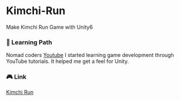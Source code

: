 # Kimchi-Run
Make Kimchi Run Game with Unity6


### :book: Learning Path
Nomad coders [Youtube](https://www.youtube.com/watch?v=A58_FWqiekI)
I started learning game development through YouTube tutorials.
It helped me get a feel for Unity.

### :video_game: Link
[Kimchi Run](https://play.unity.com/en/games/b6756879-800a-47e5-bffa-d0d23540ef31/kimchi-run-by)
